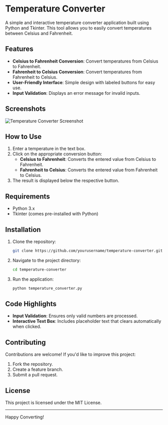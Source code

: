 # Temperature Converter

A simple and interactive temperature converter application built using Python and Tkinter. This tool allows you to easily convert temperatures between Celsius and Fahrenheit.

## Features

- **Celsius to Fahrenheit Conversion**: Convert temperatures from Celsius to Fahrenheit.
- **Fahrenheit to Celsius Conversion**: Convert temperatures from Fahrenheit to Celsius.
- **User-Friendly Interface**: Simple design with labeled buttons for easy use.
- **Input Validation**: Displays an error message for invalid inputs.

## Screenshots

![Temperature Converter Screenshot](screenshot.png)

## How to Use

1. Enter a temperature in the text box.
2. Click on the appropriate conversion button:
   - **Celsius to Fahrenheit**: Converts the entered value from Celsius to Fahrenheit.
   - **Fahrenheit to Celsius**: Converts the entered value from Fahrenheit to Celsius.
3. The result is displayed below the respective button.

## Requirements

- Python 3.x
- Tkinter (comes pre-installed with Python)

## Installation

1. Clone the repository:
   ```bash
   git clone https://github.com/yourusername/temperature-converter.git
   ```
2. Navigate to the project directory:
   ```bash
   cd temperature-converter
   ```
3. Run the application:
   ```bash
   python temperature_converter.py
   ```

## Code Highlights

- **Input Validation**: Ensures only valid numbers are processed.
- **Interactive Text Box**: Includes placeholder text that clears automatically when clicked.

## Contributing

Contributions are welcome! If you'd like to improve this project:
1. Fork the repository.
2. Create a feature branch.
3. Submit a pull request.

## License

This project is licensed under the MIT License.

---

Happy Converting!
